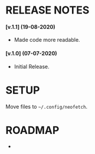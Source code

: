 # RELEASE NOTES
#### [v.1.1] (19-08-2020)
* Made code more readable.

#### [v.1.0] (07-07-2020)
* Initial Release.

# SETUP

Move files to `~/.config/neofetch`. 

# ROADMAP 
-
 
